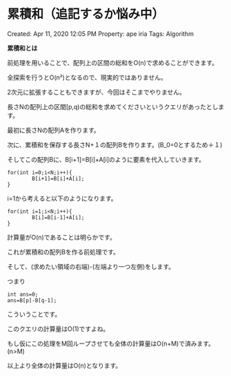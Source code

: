 # 累積和（追記するか悩み中）

Created: Apr 11, 2020 12:05 PM
Property: ape iria
Tags: Algorithm

**累積和とは**

前処理を用いることで、配列上の区間の総和をO(n)で求めることができます。

全探索を行うとO(n²)となるので、現実的ではありません。

2次元に拡張することもできますが、今回はそこまでやりません。

長さNの配列上の区間[p,q)の総和を求めてくださいというクエリがあったとします。

最初に長さNの配列Aを作ります。

次に、累積和を保存する長さN+１の配列Bを作ります。(B_0=0とするため＋１)

そしてこの配列Bに、B[i+1]=B[i]+A[i]のように要素を代入していきます。

    for(int i=0;i<N;i++){
    		B[i+1]=B[i]+A[i];
    }

i=1から考えると以下のようになります。

    for(int i=1;i<N;i++){	
    		B[i]=B[i-1]+A[i];
    }

計算量がO(n)であることは明らかです。

これが累積和の配列Bを作る前処理です。

そして、(求めたい領域の右端)-(左端より一つ左側)をします。

つまり

    int ans=0;
    ans=B[p]-B[q-1];

こういうことです。

このクエリの計算量はO(1)ですよね。

もし仮にこの処理をM回ループさせても全体の計算量はO(n+M)で済みます。(n>M)

以上より全体の計算量はO(n)となります。